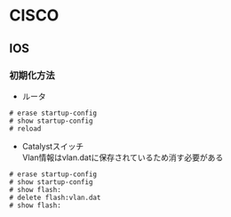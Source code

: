 # CISCO

## IOS

### 初期化方法

- ルータ  

```
# erase startup-config
# show startup-config
# reload
```

- Catalystスイッチ  
Vlan情報はvlan.datに保存されているため消す必要がある

```
# erase startup-config
# show startup-config
# show flash:
# delete flash:vlan.dat
# show flash:
```
